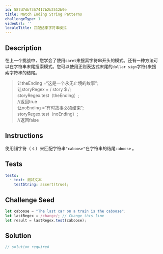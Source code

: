 ```yaml
---
id: 587d7db7367417b2b2512b9e
title: Match Ending String Patterns
challengeType: 1
videoUrl: ''
localeTitle: 匹配结束字符串模式
---
```


## Description
<section id="description">在上一个挑战中，您学会了使用<code>caret</code>来搜索字符串开头的模式。还有一种方法可以在字符串末尾搜索模式。您可以使用正则表达式末尾的<code>dollar sign</code>字符<code>$</code>来搜索字符串的结尾。 <blockquote>让theEnding =“这是一个永无止境的故事”; <br>让storyRegex = / story $ /; <br> storyRegex.test（theEnding）; <br> //返回true <br>让noEnding =“有时故事必须结束”; <br> storyRegex.test（noEnding）; <br> //返回false <br></blockquote></section>

## Instructions
<section id="instructions">使用锚字符（ <code>$</code> ）来匹配字符串<code>&quot;caboose&quot;</code>在字符串的结尾<code>caboose</code> 。 </section>

## Tests
<section id='tests'>

```yml
tests:
  - text: 測試文本
    testString: assert(true);

```

</section>

## Challenge Seed
<section id='challengeSeed'>

<div id='js-seed'>

```js
let caboose = "The last car on a train is the caboose";
let lastRegex = /change/; // Change this line
let result = lastRegex.test(caboose);

```

</div>



</section>

## Solution
<section id='solution'>

```js
// solution required
```
</section>
